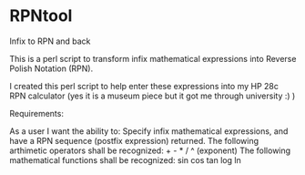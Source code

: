 # RPNtool
Infix to RPN and back

This is a perl script to transform infix mathematical expressions into Reverse Polish Notation (RPN).

I created this perl script to help enter these expressions into my HP 28c RPN calculator (yes it is a museum piece but it got me through university :)  )

Requirements:

As a user I want the ability to:
  Specify infix mathematical expressions, and have a RPN sequence (postfix expression) returned.
  The following arthimetic operators shall be recognized:  + - * / ^ (exponent)
  The following mathematical functions shall be recognized:  sin cos tan log ln
